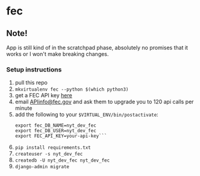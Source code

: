 # fec

## Note!
App is still kind of in the scratchpad phase, absolutely no promises that it works or I won't make breaking changes.

### Setup instructions
1. pull this repo
1. `mkvirtualenv fec --python $(which python3)`
1. get a FEC API key [here](https://api.data.gov/signup/)
1. email APIinfo@fec.gov and ask them to upgrade you to 120 api calls per minute
1. add the following to your `$VIRTUAL_ENV/bin/postactivate`:
    ```export DJANGO_SETTINGS_MODULE=config.dev.settings
    export fec_DB_NAME=nyt_dev_fec
    export fec_DB_USER=nyt_dev_fec
    export FEC_API_KEY=your-api-key```
1. `pip install requirements.txt`
1. `createuser -s nyt_dev_fec `
1. `createdb -U nyt_dev_fec nyt_dev_fec`
1. `django-admin migrate`

